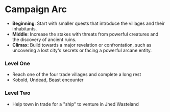 # Campaign Arc

- **Beginning**: Start with smaller quests that introduce the villages and their inhabitants.
- **Middle**: Increase the stakes with threats from powerful creatures and the discovery of ancient ruins.
- **Climax**: Build towards a major revelation or confrontation, such as uncovering a lost city's secrets or facing a powerful arcane entity.

### Level One

- Reach one of the four trade villages and complete a long rest
- Kobold, Undead, Beast encounter

### Level Two

- Help town in trade for a "ship" to venture in Jhed Wasteland